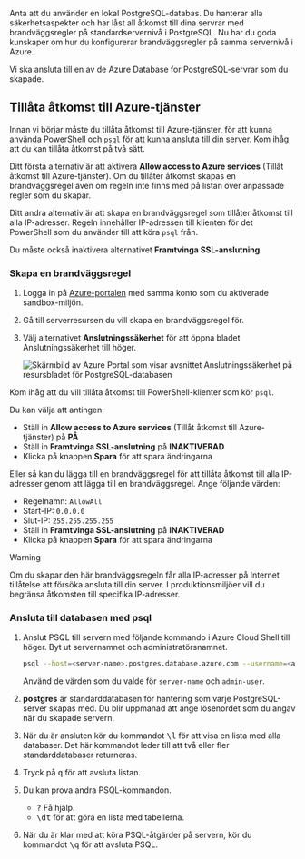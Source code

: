 Anta att du använder en lokal PostgreSQL-databas. Du hanterar alla säkerhetsaspekter och har låst all åtkomst till dina servrar med brandväggsregler på standardservernivå i PostgreSQL. Nu har du goda kunskaper om hur du konfigurerar brandväggsregler på samma servernivå i Azure.

Vi ska ansluta till en av de Azure Database for PostgreSQL-servrar som du skapade.

## <a name="allow-azure-service-access"></a>Tillåta åtkomst till Azure-tjänster

Innan vi börjar måste du tillåta åtkomst till Azure-tjänster, för att kunna använda PowerShell och `psql` för att kunna ansluta till din server. Kom ihåg att du kan tillåta åtkomst på två sätt.

Ditt första alternativ är att aktivera **Allow access to Azure services** (Tillåt åtkomst till Azure-tjänster). Om du tillåter åtkomst skapas en brandväggsregel även om regeln inte finns med på listan över anpassade regler som du skapar.

Ditt andra alternativ är att skapa en brandväggsregel som tillåter åtkomst till alla IP-adresser. Regeln innehåller IP-adressen till klienten för det PowerShell som du använder till att köra `psql` från.

Du måste också inaktivera alternativet **Framtvinga SSL-anslutning**.

### <a name="create-a-firewall-rule"></a>Skapa en brandväggsregel

1. Logga in på [Azure-portalen](https://portal.azure.com/learn.docs.microsoft.com?azure-portal=true) med samma konto som du aktiverade sandbox-miljön.

1. Gå till serverresursen du vill skapa en brandväggsregel för.

1. Välj alternativet **Anslutningssäkerhet** för att öppna bladet Anslutningssäkerhet till höger.

    ![Skärmbild av Azure Portal som visar avsnittet Anslutningssäkerhet på resursbladet för PostgreSQL-databasen](../media/7-db-security-settings.png)

Kom ihåg att du vill tillåta åtkomst till PowerShell-klienter som kör `psql`.

Du kan välja att antingen:

- Ställ in **Allow access to Azure services** (Tillåt åtkomst till Azure-tjänster) på **PÅ**
- Ställ in **Framtvinga SSL-anslutning** på **INAKTIVERAD**
- Klicka på knappen **Spara** för att spara ändringarna

Eller så kan du lägga till en brandväggsregel för att tillåta åtkomst till alla IP-adresser genom att lägga till en brandväggsregel. Ange följande värden:

- Regelnamn: `AllowAll`
- Start-IP: `0.0.0.0`
- Slut-IP: `255.255.255.255`
- Ställ in **Framtvinga SSL-anslutning** på **INAKTIVERAD**
- Klicka på knappen **Spara** för att spara ändringarna

> [!Warning]
> Om du skapar den här brandväggsregeln får alla IP-adresser på Internet tillåtelse att försöka ansluta till din server. I produktionsmiljöer vill du begränsa åtkomsten till specifika IP-adresser.

### <a name="connect-to-the-database-with-psql"></a>Ansluta till databasen med psql

1. Anslut PSQL till servern med följande kommando i Azure Cloud Shell till höger. Byt ut servernamnet och administratörsnamnet.

    ```bash
    psql --host=<server-name>.postgres.database.azure.com --username=<admin-user>@<server-name> --dbname=postgres
    ```

    Använd de värden som du valde för `server-name` och `admin-user`.

1. **postgres** är standarddatabasen för hantering som varje PostgreSQL-server skapas med. Du blir uppmanad att ange lösenordet som du angav när du skapade servern.

1. När du är ansluten kör du kommandot <kbd>\l</kbd> för att visa en lista med alla databaser. Det här kommandot leder till att två eller fler standarddatabaser returneras.

1. Tryck på <kbd>q</kbd> för att avsluta listan.

1. Du kan prova andra PSQL-kommandon.
    - <kbd>\?</kbd> Få hjälp.
    - <kbd>\dt</kbd> för att göra en lista med tabellerna.

1. När du är klar med att köra PSQL-åtgärder på servern, kör du kommandot <kbd>\q</kbd> för att avsluta PSQL.

